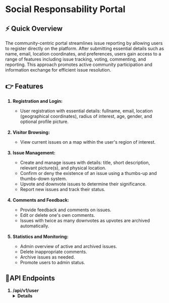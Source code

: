 <h1>Social Responsability Portal </h1>
<h2>⚡ Quick Overview </h2>
<p>The community-centric portal streamlines issue reporting by allowing users to register directly on the platform. After submitting essential details such as name, email, location coordinates, and preferences, users gain access to a range of features including issue tracking, voting, commenting, and reporting. This approach promotes active community participation and information exchange for efficient issue resolution. </p>
<h2>👉 Features</h2>
<ol>
  <b>
    <li>Registration and Login:</li>
  </b>
  <ul>
    <li>User registration with essential details: fullname, email, location (geographical coordinates), radius of interest, age, gender, and optional profile picture.</li>
  </ul>
  <br>
  <b>
    <li>Visitor Browsing:</li>
  </b>
  <ul>
    <li>View current issues on a map within the user's region of interest.</li>
  </ul>
  <br>
  <b>
    <li>Issue Management:</li>
  </b>
  <ul>
    <li>Create and manage issues with details: title, short description, relevant picture(s), and physical location.</li>
    <li>Confirm or deny the existence of an issue using a thumbs-up and thumbs-down system.</li>
    <li>Upvote and downvote issues to determine their significance.</li>
    <li>Report new issues and track their status.</li>
  </ul>
  <br>
  <b>
    <li>Comments and Feedback:</li>
  </b>
  <ul>
    <li>Provide feedback and comments on issues.</li>
    <li>Edit or delete one's own comments.</li>
    <li>Issues with twice as many downvotes as upvotes are archived automatically.</li>
  </ul>
  <br>
  <b>
    <li>Statistics and Monitoring:</li>
  </b>
  <ul>
    <li>Admin overview of active and archived issues.</li>
    <li>Delete inappropriate comments.</li>
    <li>Archive issues as needed.</li>
    <li>Promote users to admin status.</li>
  </ul>
</ol>
<h2>🔧API Endpoints</h2>
<ol>
  <b><li>/api/v1/user</li><b>
  <details>
    <table>
      <tr>
        <th>Path</th>
        <th>Method</th>
        <th>QueryParam</th>
        <th>Description</th>
      </tr>
      <tr>
        <td>/</td>
        <td>POST</td>
        <td>-</td>
        <td>User registration with optional profile image</td>
      </tr>
      <tr>
        <td>/login</td>
        <td>POST</td>
        <td>-</td>
        <td>User login</td>
      </tr>
      <tr>
        <td>/profile-pic</td>
        <td>GET</td>
        <td>id</td>
        <td>Get user's profile picture by ID</td>
      </tr>
    </table>
  </details>
</ol>
